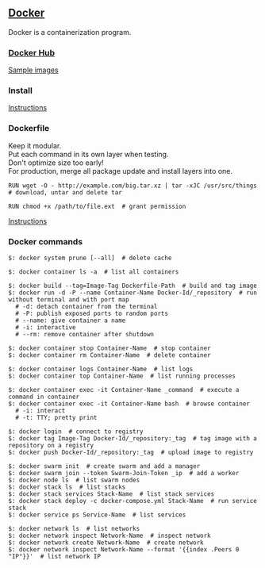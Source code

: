 ## [Docker](https://www.docker.com/resources/what-container)

Docker is a containerization program.  

### [Docker Hub](https://hub.docker.com/)

[Sample images](Docs/Samples/SampleApplications/SamplesHome)

### Install

[Instructions](Docs/Guides/GetDocker/DockerEngineCommunity)

### Dockerfile

Keep it modular.  
Put each command in its own layer when testing.  
Don't optimize size too early!  
For production, merge all package update and install layers into one.  

```
RUN wget -O - http://example.com/big.tar.xz | tar -xJC /usr/src/things  # download, untar and delete tar
```

```
RUN chmod +x /path/to/file.ext  # grant permission
```

[Instructions](Docs/Guides/DevelopWithDocker/DevelopAppsOnDocker/DevelopImages/BestPractice)

### Docker commands

```
$: docker system prune [--all]  # delete cache

$: docker container ls -a  # list all containers

$: docker build --tag=Image-Tag Dockerfile-Path  # build and tag image
$: docker run -d -P --name Container-Name Docker-Id/_repository  # run without terminal and with port map
  # -d: detach container from the terminal
  # -P: publish exposed ports to random ports
  # --name: give container a name
  # -i: interactive
  # --rm: remove container after shutdown

$: docker container stop Container-Name  # stop container
$: docker container rm Container-Name  # delete container

$: docker container logs Container-Name  # list logs
$: docker container top Container-Name  # list running processes

$: docker container exec -it Container-Name _command  # execute a command in container
$: docker container exec -it Container-Name bash  # browse container
  # -i: interact
  # -t: TTY; pretty print

$: docker login  # connect to registry
$: docker tag Image-Tag Docker-Id/_repository:_tag  # tag image with a repository on a registry
$: docker push Docker-Id/_repository:_tag  # upload image to registry

$: docker swarm init  # create swarm and add a manager
$: docker swarm join --token Swarm-Join-Token _ip  # add a worker
$: docker node ls  # list swarm nodes
$: docker stack ls  # list stacks
$: docker stack services Stack-Name  # list stack services
$: docker stack deploy -c docker-compose.yml Stack-Name  # run service stack
$: docker service ps Service-Name  # list services

$: docker network ls  # list networks
$: docker network inspect Network-Name  # inspect network
$: docker network create Network-Name  # create network
$: docker network inspect Network-Name --format '{{index .Peers 0 "IP"}}'  # list network IP
```
